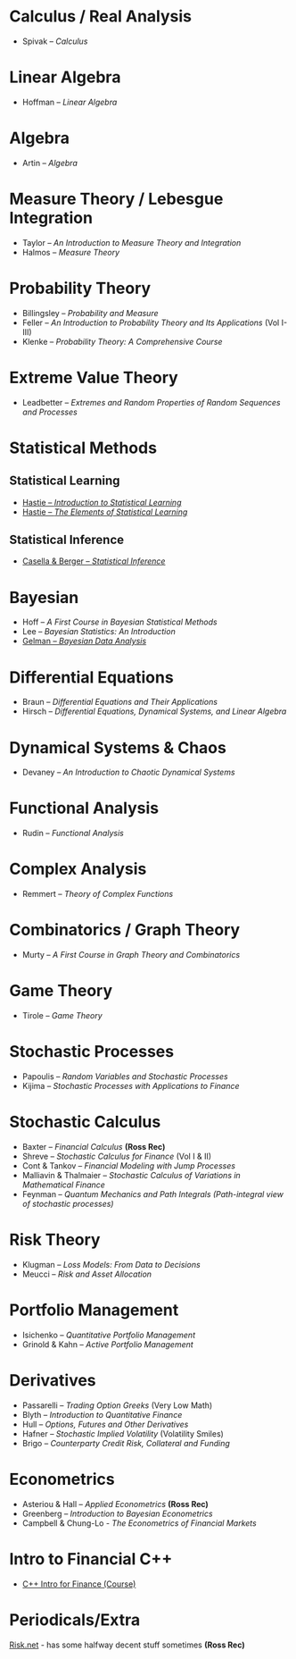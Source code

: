 # Calculus / Real Analysis
- Spivak – *Calculus*

# Linear Algebra
- Hoffman – *Linear Algebra*

# Algebra
- Artin – *Algebra*

# Measure Theory / Lebesgue Integration
- Taylor – *An Introduction to Measure Theory and Integration*
- Halmos – *Measure Theory*

# Probability Theory
- Billingsley – *Probability and Measure*
- Feller – *An Introduction to Probability Theory and Its Applications* (Vol I-III)
- Klenke – *Probability Theory: A Comprehensive Course*

# Extreme Value Theory
- Leadbetter – *Extremes and Random Properties of Random Sequences and Processes*

# Statistical Methods
## Statistical Learning
- [Hastie – *Introduction to Statistical Learning*](https://hastie.su.domains/ISLP/ISLP_website.pdf.download.html)
- [Hastie – *The Elements of Statistical Learning*](https://hastie.su.domains/ElemStatLearn/)

## Statistical Inference
- [Casella & Berger – *Statistical Inference*](https://pages.stat.wisc.edu/~shao/stat610/Casella_Berger_Statistical_Inference.pdf)

# Bayesian
- Hoff – *A First Course in Bayesian Statistical Methods*
- Lee – *Bayesian Statistics: An Introduction*
- [Gelman – *Bayesian Data Analysis*](https://sites.stat.columbia.edu/gelman/book/)

# Differential Equations
- Braun – *Differential Equations and Their Applications*
- Hirsch – *Differential Equations, Dynamical Systems, and Linear Algebra*

# Dynamical Systems & Chaos
- Devaney – *An Introduction to Chaotic Dynamical Systems*

# Functional Analysis
- Rudin – *Functional Analysis*

# Complex Analysis
- Remmert – *Theory of Complex Functions*

# Combinatorics / Graph Theory
- Murty – *A First Course in Graph Theory and Combinatorics*

# Game Theory
- Tirole – *Game Theory*

# Stochastic Processes
- Papoulis – *Random Variables and Stochastic Processes*
- Kijima – *Stochastic Processes with Applications to Finance*

# Stochastic Calculus
- Baxter – *Financial Calculus*  **(Ross Rec)**
- Shreve – *Stochastic Calculus for Finance* (Vol I & II)
- Cont & Tankov – *Financial Modeling with Jump Processes*
- Malliavin & Thalmaier – *Stochastic Calculus of Variations in Mathematical Finance*
- Feynman – *Quantum Mechanics and Path Integrals* *(Path-integral view of stochastic processes)*

# Risk Theory
- Klugman – *Loss Models: From Data to Decisions*
- Meucci – *Risk and Asset Allocation*

# Portfolio Management
- Isichenko – *Quantitative Portfolio Management*
- Grinold & Kahn – *Active Portfolio Management*

# Derivatives
- Passarelli – *Trading Option Greeks* (Very Low Math)
- Blyth – *Introduction to Quantitative Finance*
- Hull – *Options, Futures and Other Derivatives*
- Hafner – *Stochastic Implied Volatility* (Volatility Smiles)
- Brigo – *Counterparty Credit Risk, Collateral and Funding*

# Econometrics
- Asteriou & Hall – *Applied Econometrics* **(Ross Rec)**
- Greenberg – *Introduction to Bayesian Econometrics*
- Campbell & Chung-Lo - *The Econometrics of Financial Markets*

# Intro to Financial C++
- [C++ Intro for Finance (Course)](https://nms.kcl.ac.uk/john.armstrong/courses/courses.html)

# Periodicals/Extra
[Risk.net](https://www.risk.net) - has some halfway decent stuff sometimes **(Ross Rec)**
